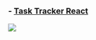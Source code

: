 ### - [Task Tracker React](https://task-tracker-react-ashy.vercel.app/)
![](./image/Task-tracker-react.gif)
